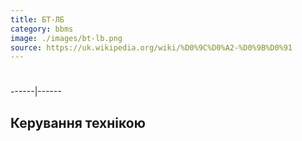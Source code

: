 ```yaml
---
title: БТ-ЛБ
category: bbms
image: ./images/bt-lb.png
source: https://uk.wikipedia.org/wiki/%D0%9C%D0%A2-%D0%9B%D0%91
---
```


#

------|------ 

## Керування технікою